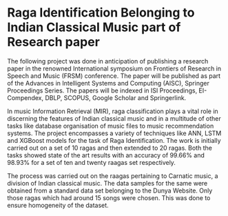 # Raga Identification Belonging to Indian Classical Music part of Research paper

The following project was done in anticipation of publishing a research paper in the renowned International symposium on Frontiers of Research in Speech and Music (FRSM) conference. The paper will be published as part of the  Advances in Intelligent Systems and Computing (AISC), Springer Proceedings Series. The papers will be indexed in ISI Proceedings, EI-Compendex, DBLP, SCOPUS, Google Scholar and Springerlink.

In music Information Retrieval (MIR), raga classification plays a vital role in discerning the features of Indian classical music and in a multitude of other tasks like database organisation of music files to music recommendation systems. The project encompasses a variety of techniques like ANN, LSTM and XGBoost models for the task of Raga Identification. The work is  initially carried out  on a set of 10 ragas and then extended to 20 ragas. Both the tasks showed state of the art results with an accuracy of 99.66% and 98.93% for a set of ten and twenty raagas set respectively. 

The process was carried out on the raagas pertaining to Carnatic music, a division of Indian classical music. The data samples for the same were obtained from a standard data set belonging to the Dunya Website. Only those ragas which had around 15 songs were chosen. This was done to ensure homogeneity of the dataset. 
